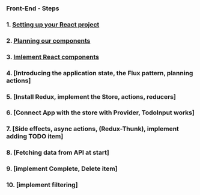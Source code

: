 ### Front-End - Steps

### 1. [Setting up your React project](./1-setting-up-a-react-developer-environment.md)

### 2. [Planning our components](./2-planning-our-components.md)

### 3. [Imlement React components](./3-implement-components.md)

### 4. [Introducing the application state, the Flux pattern, planning actions]

### 5. [Install Redux, implement the Store, actions, reducers]

### 6. [Connect App with the store with Provider, TodoInput works]

### 7. [Side effects, async actions, (Redux-Thunk), implement adding TODO item]

### 8. [Fetching data from API at start]

### 9. [implement Complete, Delete item]

### 10. [implement filtering]
